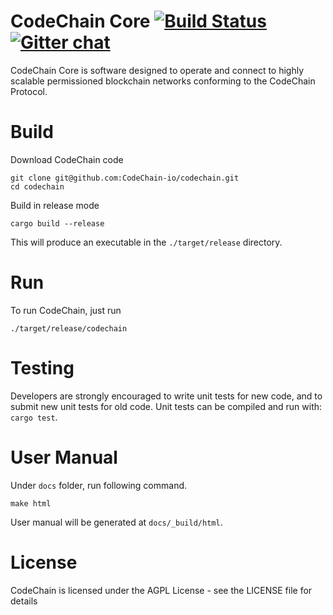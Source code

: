 CodeChain Core [![Build Status](https://travis-ci.com/kodebox-io/codechain.svg?token=M5mUpGsZqiCqxcx6XsLP&branch=master)](https://travis-ci.com/kodebox-io/codechain) [![Gitter chat](https://badges.gitter.im/CodeChain-io/codechain.png)](https://gitter.im/CodeChain-io/codechain)
==============

CodeChain Core is software designed to operate and connect to highly scalable permissioned blockchain networks conforming to the CodeChain Protocol.

# Build

Download CodeChain code

```
git clone git@github.com:CodeChain-io/codechain.git
cd codechain
```

Build in release mode

```
cargo build --release
```

This will produce an executable in the `./target/release` directory.

# Run

To run CodeChain, just run

```
./target/release/codechain
```

# Testing

Developers are strongly encouraged to write unit tests for new code, and to submit new unit tests for old code. Unit tests can be compiled and run with: `cargo test`.

# User Manual

Under `docs` folder, run following command.
```
make html
```
User manual will be generated at `docs/_build/html`.

# License
CodeChain is licensed under the AGPL License - see the LICENSE file for details
